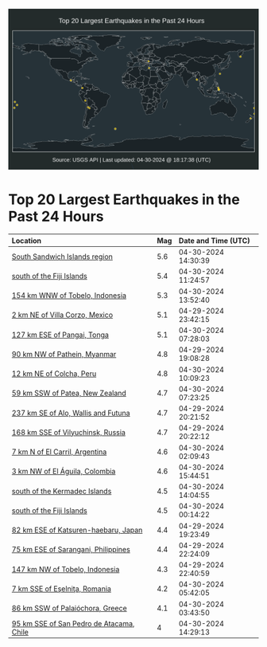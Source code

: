 ![Map](./map.png)

# Top 20 Largest Earthquakes in the Past 24 Hours

| Location | Mag | Date and Time (UTC) |
|:---|:---|:---|
| [South Sandwich Islands region](https://earthquake.usgs.gov/earthquakes/eventpage/us6000mv76) | 5.6 | 04-30-2024 14:30:39 |
| [south of the Fiji Islands](https://earthquake.usgs.gov/earthquakes/eventpage/us6000mv68) | 5.4 | 04-30-2024 11:24:57 |
| [154 km WNW of Tobelo, Indonesia](https://earthquake.usgs.gov/earthquakes/eventpage/us6000mv6r) | 5.3 | 04-30-2024 13:52:40 |
| [2 km NE of Villa Corzo, Mexico](https://earthquake.usgs.gov/earthquakes/eventpage/us6000mv2u) | 5.1 | 04-29-2024 23:42:15 |
| [127 km ESE of Pangai, Tonga](https://earthquake.usgs.gov/earthquakes/eventpage/us6000mv4n) | 5.1 | 04-30-2024 07:28:03 |
| [90 km NW of Pathein, Myanmar](https://earthquake.usgs.gov/earthquakes/eventpage/us6000mv0v) | 4.8 | 04-29-2024 19:08:28 |
| [12 km NE of Colcha, Peru](https://earthquake.usgs.gov/earthquakes/eventpage/us6000mv5r) | 4.8 | 04-30-2024 10:09:23 |
| [59 km SSW of Patea, New Zealand](https://earthquake.usgs.gov/earthquakes/eventpage/us6000mv4m) | 4.7 | 04-30-2024 07:23:25 |
| [237 km SE of Alo, Wallis and Futuna](https://earthquake.usgs.gov/earthquakes/eventpage/us6000mv1i) | 4.7 | 04-29-2024 20:21:52 |
| [168 km SSE of Vilyuchinsk, Russia](https://earthquake.usgs.gov/earthquakes/eventpage/us6000mv1s) | 4.7 | 04-29-2024 20:22:12 |
| [7 km N of El Carril, Argentina](https://earthquake.usgs.gov/earthquakes/eventpage/us6000mv3f) | 4.6 | 04-30-2024 02:09:43 |
| [3 km NW of El Águila, Colombia](https://earthquake.usgs.gov/earthquakes/eventpage/us6000mv7u) | 4.6 | 04-30-2024 15:44:51 |
| [south of the Kermadec Islands](https://earthquake.usgs.gov/earthquakes/eventpage/us6000mv6w) | 4.5 | 04-30-2024 14:04:55 |
| [south of the Fiji Islands](https://earthquake.usgs.gov/earthquakes/eventpage/us6000mv30) | 4.5 | 04-30-2024 00:14:22 |
| [82 km ESE of Katsuren-haebaru, Japan](https://earthquake.usgs.gov/earthquakes/eventpage/us6000mv0x) | 4.4 | 04-29-2024 19:23:49 |
| [75 km ESE of Sarangani, Philippines](https://earthquake.usgs.gov/earthquakes/eventpage/us6000mv2a) | 4.4 | 04-29-2024 22:24:09 |
| [147 km NW of Tobelo, Indonesia](https://earthquake.usgs.gov/earthquakes/eventpage/us6000mv2n) | 4.3 | 04-29-2024 22:40:59 |
| [7 km SSE of Eşelniţa, Romania](https://earthquake.usgs.gov/earthquakes/eventpage/us6000mv4b) | 4.2 | 04-30-2024 05:42:05 |
| [86 km SSW of Palaióchora, Greece](https://earthquake.usgs.gov/earthquakes/eventpage/us6000mv3x) | 4.1 | 04-30-2024 03:43:50 |
| [95 km SSE of San Pedro de Atacama, Chile](https://earthquake.usgs.gov/earthquakes/eventpage/us6000mv73) | 4 | 04-30-2024 14:29:13 |
